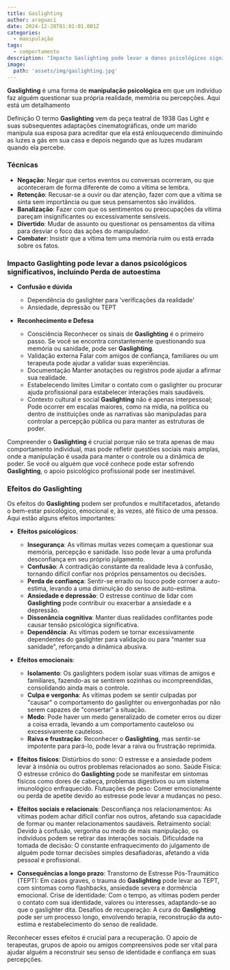```yaml
---
title: Gaslighting
author: araguaci
date: 2024-12-28T01:01:01.001Z
categories:
  - manipulação
tags:
  - comportamento
description: "Impacto Gaslighting pode levar a danos psicológicos significativos, incluindo Perda de autoestima."
image:
  path: 'assets/img/gaslighting.jpg'
---
```



**Gaslighting** é uma forma de **manipulação psicológica** em que um indivíduo faz alguém questionar sua própria realidade, memória ou percepções. Aqui está um detalhamento

Definição O termo **Gaslighting** vem da peça teatral de 1938 Gas Light e suas subsequentes adaptações cinematográficas, onde um marido manipula sua esposa para acreditar que ela está enlouquecendo diminuindo as luzes a gás em sua casa e depois negando que as luzes mudaram quando ela percebe.

### **Técnicas**

- **Negação**: Negar que certos eventos ou conversas ocorreram, ou que aconteceram de forma diferente de como a vítima se lembra.
- **Retenção**: Recusar-se a ouvir ou dar atenção, fazer com que a vítima se sinta sem importância ou que seus pensamentos são inválidos.
- **Banalização**: Fazer com que os sentimentos ou preocupações da vítima pareçam insignificantes ou excessivamente sensíveis.
- **Divertido**: Mudar de assunto ou questionar os pensamentos da vítima para desviar o foco das ações do manipulador.
- **Combater**: Insistir que a vítima tem uma memória ruim ou está errada sobre os fatos.

### Impacto Gaslighting pode levar a danos psicológicos significativos, incluindo Perda de autoestima

  - **Confusão e dúvida**
    - Dependência do gaslighter para 'verificações da realidade'
    - Ansiedade, depressão ou TEPT

  - **Reconhecimento e Defesa**
    - Consciência Reconhecer os sinais de **Gaslighting** é o primeiro passo. Se você se encontra constantemente questionando sua memória ou sanidade, pode ser **Gaslighting**.
    - Validação externa Falar com amigos de confiança, familiares ou um terapeuta pode ajudar a validar suas experiências.
    - Documentação Manter anotações ou registros pode ajudar a afirmar sua realidade.
    - Estabelecendo limites Limitar o contato com o gaslighter ou procurar ajuda profissional para estabelecer interações mais saudáveis.
    - Contexto cultural e social **Gaslighting** não é apenas interpessoal; Pode ocorrer em escalas maiores, como na mídia, na política ou dentro de instituições onde as narrativas são manipuladas para controlar a percepção pública ou para manter as estruturas de poder.

Compreender o **Gaslighting** é crucial porque não se trata apenas de mau comportamento individual, mas pode refletir questões sociais mais amplas, onde a manipulação é usada para manter o controle ou a dinâmica de poder. Se você ou alguém que você conhece pode estar sofrendo **Gaslighting**, o apoio psicológico profissional pode ser inestimável.

### Efeitos do Gaslighting

Os efeitos do **Gaslighting** podem ser profundos e multifacetados, afetando o bem-estar psicológico, emocional e, às vezes, até físico de uma pessoa. Aqui estão alguns efeitos importantes:

- **Efeitos psicológicos**:
  - **Insegurança**: As vítimas muitas vezes começam a questionar sua memória, percepção e sanidade. Isso pode levar a uma profunda desconfiança em seu próprio julgamento.
  - **Confusão**: A contradição constante da realidade leva à confusão, tornando difícil confiar nos próprios pensamentos ou decisões.
  - **Perda de confiança**: Sentir-se errado ou louco pode corroer a auto-estima, levando a uma diminuição do senso de auto-estima.
  - **Ansiedade e depressão**: O estresse contínuo de lidar com **Gaslighting** pode contribuir ou exacerbar a ansiedade e a depressão.
  - **Dissonância cognitiva**: Manter duas realidades conflitantes pode causar tensão psicológica significativa.
  - **Dependência**: As vítimas podem se tornar excessivamente dependentes do gaslighter para validação ou para "manter sua sanidade", reforçando a dinâmica abusiva.

- **Efeitos emocionais**:
  - **Isolamento**: Os gaslighters podem isolar suas vítimas de amigos e familiares, fazendo-as se sentirem sozinhas ou incompreendidas, consolidando ainda mais o controle.
  - **Culpa e vergonha**: As vítimas podem se sentir culpadas por "causar" o comportamento do gaslighter ou envergonhadas por não serem capazes de "consertar" a situação.
  - **Medo**: Pode haver um medo generalizado de cometer erros ou dizer a coisa errada, levando a um comportamento cauteloso ou excessivamente cauteloso.
  - **Raiva e frustração**: Reconhecer o **Gaslighting**, mas sentir-se impotente para pará-lo, pode levar a raiva ou frustração reprimida.

- **Efeitos físicos**:
Distúrbios do sono: O estresse e a ansiedade podem levar à insônia ou outros problemas relacionados ao sono.
Saúde Física: O estresse crônico do **Gaslighting** pode se manifestar em sintomas físicos como dores de cabeça, problemas digestivos ou um sistema imunológico enfraquecido.
Flutuações de peso: Comer emocionalmente ou perda de apetite devido ao estresse pode levar a mudanças no peso.

- **Efeitos sociais e relacionais**:
Desconfiança nos relacionamentos: As vítimas podem achar difícil confiar nos outros, afetando sua capacidade de formar ou manter relacionamentos saudáveis.
Retraimento social: Devido à confusão, vergonha ou medo de mais manipulação, os indivíduos podem se retirar das interações sociais.
Dificuldade na tomada de decisão: O constante enfraquecimento do julgamento de alguém pode tornar decisões simples desafiadoras, afetando a vida pessoal e profissional.

- **Consequências a longo prazo**:
Transtorno de Estresse Pós-Traumático (TEPT): Em casos graves, o trauma do **Gaslighting** pode levar ao TEPT, com sintomas como flashbacks, ansiedade severa e dormência emocional.
Crise de identidade: Com o tempo, as vítimas podem perder o contato com sua identidade, valores ou interesses, adaptando-se ao que o gaslighter dita.
Desafios de recuperação: A cura do **Gaslighting** pode ser um processo longo, envolvendo terapia, reconstrução da auto-estima e restabelecimento do senso de realidade.

Reconhecer esses efeitos é crucial para a recuperação. O apoio de terapeutas, grupos de apoio ou amigos compreensivos pode ser vital para ajudar alguém a reconstruir seu senso de identidade e confiança em suas percepções.
